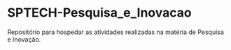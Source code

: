 # SPTECH-Pesquisa_e_Inovacao
Repositório para hospedar as atividades realizadas na matéria de Pesquisa e Inovação.
